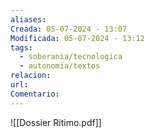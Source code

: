 ```yaml
---
aliases: 
Creada: 05-07-2024 - 13:07
Modificada: 05-07-2024 - 13:12
tags:
  - soberania/tecnologica
  - autonomia/textos
relacion: 
url: 
Comentario: 
---
```




![[Dossier Ritimo.pdf]]